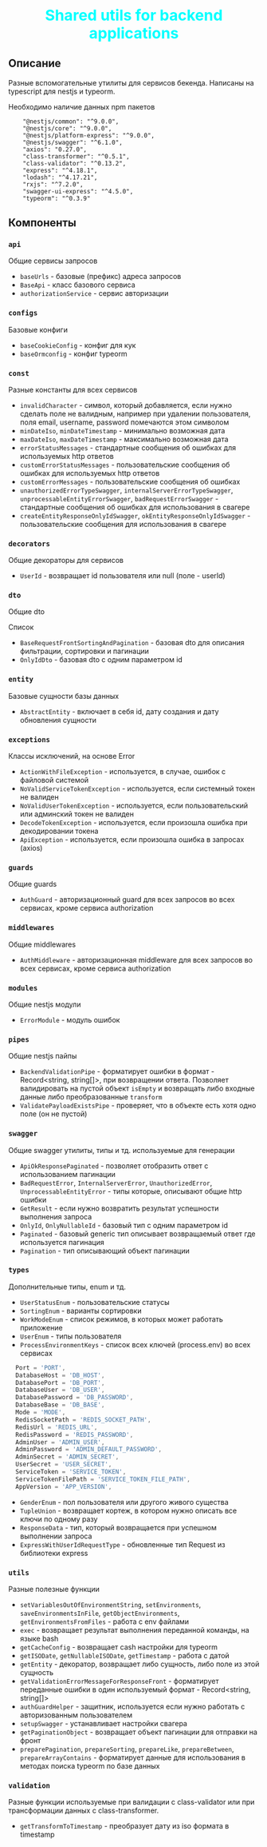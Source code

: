 # <p align="center" style="font-size: 30px; font-weight: bold; color: cyan;">Shared utils for backend applications</p>

## Описание

Разные вспомогательные утилиты для сервисов бекенда. Написаны на typescript для nestjs и typeorm.

Необходимо наличие данных npm пакетов

```npm
    "@nestjs/common": "^9.0.0",
    "@nestjs/core": "^9.0.0",
    "@nestjs/platform-express": "^9.0.0",
    "@nestjs/swagger": "^6.1.0",
    "axios": "0.27.0",
    "class-transformer": "^0.5.1",
    "class-validator": "^0.13.2",
    "express": "^4.18.1",
    "lodash": "^4.17.21",
    "rxjs": "^7.2.0",
    "swagger-ui-express": "^4.5.0",
    "typeorm": "^0.3.9"
```

## Компоненты

### `api`

Общие сервисы запросов

- `baseUrls` - базовые (префикс) адреса запросов
- `BaseApi` - класс базового сервиса
- `authorizationService` - сервис авторизации

### `configs`

Базовые конфиги

- `baseCookieConfig` - конфиг для кук
- `baseOrmconfig` - конфиг typeorm

### `const`

Разные константы для всех сервисов

- `invalidCharacter` - символ, который добавляется, если нужно сделать поле не валидным, например при удалении пользователя, поля email, username, password помечаются этом символом
- `minDateIso`, `minDateTimestamp` - минимально возможная дата
- `maxDateIso`, `maxDateTimestamp` - максимально возможная дата
- `errorStatusMessages` - стандартные сообщения об ошибках для используемых http ответов
- `customErrorStatusMessages` - пользовательские сообщения об ошибках для используемых http ответов
- `customErrorMessages` - пользовательские сообщения об ошибках
- `unauthorizedErrorTypeSwagger`, `internalServerErrorTypeSwagger`, `unprocessableEntityErrorSwagger`, `badRequestErrorSwagger` - стандартные сообщения об ошибках для использования в свагере
- `createEntityResponseOnlyIdSwagger`, `okEntityResponseOnlyIdSwagger` - пользовательские сообщения для использования в свагере

### `decorators`

Общие декораторы для сервисов

- `UserId` - возвращает id пользователя или null (поле - userId)

### `dto`

Общие dto

Список

- `BaseRequestFrontSortingAndPagination` - базовая dto для описания фильтрации, сортировки и пагинации
- `OnlyIdDto` - базовая dto с одним параметром id

### `entity`

Базовые сущности базы данных

- `AbstractEntity` - включает в себя id, дату создания и дату обновления сущности

### `exceptions`

Классы исключений, на основе Error

- `ActionWithFileException` - используется, в случае, ошибок с файловой системой
- `NoValidServiceTokenException` - используется, если системный токен не валиден
- `NoValidUserTokenException` - используется, если пользовательский или админский токен не валиден
- `DecodeTokenException` - используется, если произошла ошибка при декодировании токена
- `ApiException` - используется, если произошла ошибка в запросах (axios)

### `guards`

Общие guards

- `AuthGuard` - авторизационный guard для всех запросов во всех сервисах, кроме сервиса authorization

### `middlewares`

Общие middlewares

- `AuthMiddleware` - авторизационная middleware для всех запросов во всех сервисах, кроме сервиса authorization

### `modules`

Общие nestjs модули

- `ErrorModule` - модуль ошибок

### `pipes`

Общие nestjs пайпы

- `BackendValidationPipe` - форматирует ошибки в формат - Record\<string, string[]\>, при возвращении ответа. Позволяет валидировать на пустой объект `isEmpty` и возвращать либо входные данные либо преобразованные `transform`
- `ValidatePayloadExistsPipe` - проверяет, что в объекте есть хотя одно поле (он не пустой)

### `swagger`

Общие swagger утилиты, типы и тд. используемые для генерации

- `ApiOkResponsePaginated` - позволяет отобразить ответ с использованием пагинации
- `BadRequestError`, `InternalServerError`, `UnauthorizedError`, `UnprocessableEntityError` - типы которые, описывают общие http ошибки
- `GetResult` - если нужно возвратить результат успешности выполнения запроса
- `OnlyId`, `OnlyNullableId` - базовый тип с одним параметром id
- `Paginated` - базовый generic тип описывает возвращаемый ответ где используется пагинация
- `Pagination` - тип описывающий объект пагинации

### `types`

Дополнительные типы, enum и тд.

- `UserStatusEnum` - пользовательские статусы
- `SortingEnum` - варианты сортировки
- `WorkModeEnum` - список режимов, в которых может работать приложение
- `UserEnum` - типы пользователя
- `ProcessEnvironmentKeys` - список всех ключей (process.env) во всех сервисах

```typescript
  Port = 'PORT',
  DatabaseHost = 'DB_HOST',
  DatabasePort = 'DB_PORT',
  DatabaseUser = 'DB_USER',
  DatabasePassword = 'DB_PASSWORD',
  DatabaseBase = 'DB_BASE',
  Mode = 'MODE',
  RedisSocketPath = 'REDIS_SOCKET_PATH',
  RedisUrl = 'REDIS_URL',
  RedisPassword = 'REDIS_PASSWORD',
  AdminUser = 'ADMIN_USER',
  AdminPassword = 'ADMIN_DEFAULT_PASSWORD',
  AdminSecret = 'ADMIN_SECRET',
  UserSecret = 'USER_SECRET',
  ServiceToken = 'SERVICE_TOKEN',
  ServiceTokenFilePath = 'SERVICE_TOKEN_FILE_PATH',
  AppVersion = 'APP_VERSION',
```

- `GenderEnum` - пол пользователя или другого живого существа
- `TupleUnion` - возвращает кортеж, в котором нужно описать все ключи по одному разу
- `ResponseData` - тип, который возвращается при успешном выполнении запроса
- `ExpressWithUserIdRequestType` - обновленные тип Request из библиотеки express

### `utils`

Разные полезные функции

- `setVariablesOutOfEnvironmentString`, `setEnvironments`, `saveEnvironmentsInFile`, `getObjectEnvironments`, `getEnvironmentsFromFiles` - работа с env файлами
- `exec` - возвращает результат выполнения переданной команды, на языке bash
- `getCacheConfig` - возвращает cash настройки для typeorm
- `getISODate`, `getNullableISODate`, `getTimestamp` - работа с датой
- `getEntity` - декоратор, возвращает либо сущность, либо поле из этой сущность
- `getValidationErrorMessageForResponseFront` - форматирует переданные ошибки в один используемый формат - Record\<string, string[]\>
- `authGuardHelper` - защитник, используется если нужно работать с авторизованным пользователем
- `setupSwagger` - устанавливает настройки свагера
- `getPaginationObject` - возвращает объект пагинации для отправки на фронт
- `preparePagination`, `prepareSorting`, `prepareLike`, `prepareBetween`, `prepareArrayContains` - форматирует данные для использования в методах поиска typeorm по базе данных

### `validation`

Разные функции используемые при валидации с class-validator или при трансформации данных с class-transformer.

- `getTransformToTimestamp` - преобразует дату из iso формата в timestamp
